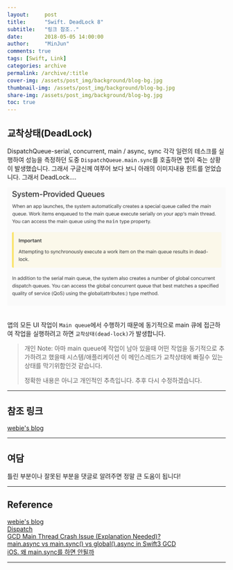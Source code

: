 ```yaml
---
layout:     post
title:      "Swift. DeadLock 8"
subtitle:   "링크 참조.."
date:       2018-05-05 14:00:00
author:     "MinJun"
comments: true 
tags: [Swift, Link]
categories: archive
permalink: /archive/:title
cover-img: /assets/post_img/background/blog-bg.jpg
thumbnail-img: /assets/post_img/background/blog-bg.jpg
share-img: /assets/post_img/background/blog-bg.jpg
toc: true
---
```


## 교착상태(DeadLock)

DispatchQueue-serial, concurrent, main / async, sync 각각 일련의 테스크를 실행하여 성능을 측정하던 도중 `DispatchQueue.main.sync`를 호출하면 앱이 죽는 상황이 발생했습니다. 그래서 구글신께 여쭈어 보다 보니 아래의 이미지내용 힌트를 얻었습니다. 그래서 DeadLock....

<center><img src="/assets/post_img/posts/deadlock.png" width="800"></center> <br>  

앱의 모든 UI 작업이 `Main queue`에서 수행하기 때문에 동기적으로 main 큐에 접근하여 작업을 실행하려고 하면 `교착상태(dead-lock)`가 발생합니다.

> 개인 Note: 아마 main queue에 작업이 남아 있을때 어떤 작업을 동기적으로 추가하려고 했을때 시스템/애플리케이션 이 메인스레드가 교착상태에 빠질수 있는 상태를 막기위함인것 같습니다.
> 
> 정확한 내용은 아니고 개인적인 추측입니다. 추후 다시 수정하겠습니다.


---

## 참조 링크 

[webie's blog](http://webie.tistory.com/99)<br>



---

## 여담

틀린 부분이나 잘못된 부분을 댓글로 알려주면 정말 큰 도움이 됩니다!

---


## Reference 

[webie's blog](http://webie.tistory.com/99)<br>
[Dispatch](https://developer.apple.com/documentation/dispatch)<br>
[GCD Main Thread Crash Issue (Explanation Needed)?](https://stackoverflow.com/questions/48638702/gcd-main-thread-crash-issue-explanation-needed)<br>
[main.async vs main.sync() vs global().async in Swift3 GCD](https://stackoverflow.com/questions/46732016/main-async-vs-main-sync-vs-global-async-in-swift3-gcd/46732195#46732195)<br>
[iOS. 왜 main.sync를 하면 안될까](http://zeddios.tistory.com/519)


---
